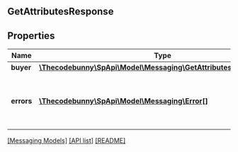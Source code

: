 ## GetAttributesResponse

## Properties

Name | Type | Description | Notes
------------ | ------------- | ------------- | -------------
**buyer** | [**\Thecodebunny\SpApi\Model\Messaging\GetAttributesResponseBuyer**](GetAttributesResponseBuyer.md) |  | [optional]
**errors** | [**\Thecodebunny\SpApi\Model\Messaging\Error[]**](Error.md) | A list of error responses returned when a request is unsuccessful. | [optional]

[[Messaging Models]](../) [[API list]](../../Api) [[README]](../../../README.md)
